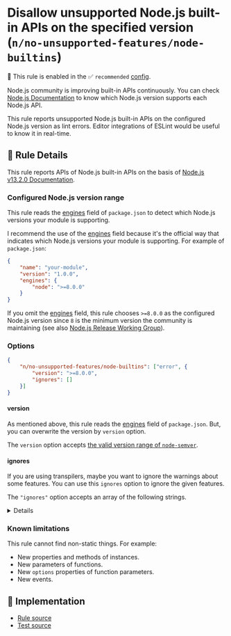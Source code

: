 # Disallow unsupported Node.js built-in APIs on the specified version (`n/no-unsupported-features/node-builtins`)

💼 This rule is enabled in the ✅ `recommended` [config](https://github.com/eslint-community/eslint-plugin-n#-configs).

<!-- end auto-generated rule header -->

Node.js community is improving built-in APIs continuously.
You can check [Node.js Documentation](https://nodejs.org/api/) to know which Node.js version supports each Node.js API.

This rule reports unsupported Node.js built-in APIs on the configured Node.js version as lint errors.
Editor integrations of ESLint would be useful to know it in real-time.

## 📖 Rule Details

This rule reports APIs of Node.js built-in APIs on the basis of [Node.js v13.2.0 Documentation](https://nodejs.org/docs/v13.2.0/api/).

### Configured Node.js version range

This rule reads the [engines] field of `package.json` to detect which Node.js versions your module is supporting.

I recommend the use of the [engines] field because it's the official way that indicates which Node.js versions your module is supporting.
For example of `package.json`:

```json
{
    "name": "your-module",
    "version": "1.0.0",
    "engines": {
        "node": ">=8.0.0"
    }
}
```

If you omit the [engines] field, this rule chooses `>=8.0.0` as the configured Node.js version since `8` is the minimum version the community is maintaining (see also [Node.js Release Working Group](https://github.com/nodejs/Release#readme)).

### Options

```json
{
    "n/no-unsupported-features/node-builtins": ["error", {
        "version": ">=8.0.0",
        "ignores": []
    }]
}
```

#### version

As mentioned above, this rule reads the [engines] field of `package.json`.
But, you can overwrite the version by `version` option.

The `version` option accepts [the valid version range of `node-semver`](https://github.com/npm/node-semver#range-grammar).

#### ignores

If you are using transpilers, maybe you want to ignore the warnings about some features.
You can use this `ignores` option to ignore the given features.

The `"ignores"` option accepts an array of the following strings.

<details>

**Globals:**

- `"Buffer.alloc"`
- `"Buffer.allocUnsafe"`
- `"Buffer.allocUnsafeSlow"`
- `"Buffer.from"`
- `"TextDecoder"`
- `"TextEncoder"`
- `"URL"`
- `"URLSearchParams"`
- `"console.clear"`
- `"console.count"`
- `"console.countReset"`
- `"console.debug"`
- `"console.dirxml"`
- `"console.group"`
- `"console.groupCollapsed"`
- `"console.groupEnd"`
- `"console.table"`
- `"console.markTimeline"`
- `"console.profile"`
- `"console.profileEnd"`
- `"console.timeLog"`
- `"console.timeStamp"`
- `"console.timeline"`
- `"console.timelineEnd"`
- `"process.allowedNodeEnvironmentFlags"`
- `"process.argv0"`
- `"process.channel"`
- `"process.cpuUsage"`
- `"process.emitWarning"`
- `"process.getegid"`
- `"process.geteuid"`
- `"process.hasUncaughtExceptionCaptureCallback"`
- `"process.hrtime.bigint"`
- `"process.ppid"`
- `"process.release"`
- `"process.report"`
- `"process.setegid"`
- `"process.seteuid"`
- `"process.setUncaughtExceptionCaptureCallback"`
- `"process.stdout.getColorDepth"`
- `"process.stdout.hasColor"`
- `"process.stderr.getColorDepth"`
- `"process.stderr.hasColor"`
- `"queueMicrotask"`
- `"require.resolve.paths"`

**`assert` module:**

- `"assert.deepStrictEqual"`
- `"assert.doesNotReject"`
- `"assert.notDeepStrictEqual"`
- `"assert.rejects"`
- `"assert.strict"`
- `"assert.strict.doesNotReject"`
- `"assert.strict.rejects"`

**`async_hooks` module:**

- `"async_hooks"`
- `"async_hooks.createHook"`

**`buffer` module:**

- `"buffer.Buffer.alloc"`
- `"buffer.Buffer.allocUnsafe"`
- `"buffer.Buffer.allocUnsafeSlow"`
- `"buffer.Buffer.from"`
- `"buffer.constants"`
- `"buffer.kMaxLength"`
- `"buffer.transcode"`

**`child_process` module:**

- `"child_process.ChildProcess"`

**`console` module:**

- `"console.clear"`
- `"console.count"`
- `"console.countReset"`
- `"console.debug"`
- `"console.dirxml"`
- `"console.group"`
- `"console.groupCollapsed"`
- `"console.groupEnd"`
- `"console.table"`
- `"console.markTimeline"`
- `"console.profile"`
- `"console.profileEnd"`
- `"console.timeLog"`
- `"console.timeStamp"`
- `"console.timeline"`
- `"console.timelineEnd"`

**`crypto` module:**

- `"crypto.Certificate.exportChallenge"`
- `"crypto.Certificate.exportPublicKey"`
- `"crypto.Certificate.verifySpkac"`
- `"crypto.KeyObject"`
- `"crypto.createPrivateKey"`
- `"crypto.createPublicKey"`
- `"crypto.createSecretKey"`
- `"crypto.constants"`
- `"crypto.fips"`
- `"crypto.generateKeyPair"`
- `"crypto.generateKeyPairSync"`
- `"crypto.getCurves"`
- `"crypto.getFips"`
- `"crypto.privateEncrypt"`
- `"crypto.publicDecrypt"`
- `"crypto.randomFillSync"`
- `"crypto.randomFill"`
- `"crypto.scrypt"`
- `"crypto.scryptSync"`
- `"crypto.setFips"`
- `"crypto.sign"`
- `"crypto.timingSafeEqual"`
- `"crypto.verify"`

**`dns` module:**

- `"dns.Resolver"`
- `"dns.resolvePtr"`
- `"dns.promises"`

**`events` module:**

- `"events.EventEmitter.once"`
- `"events.once"`

**`fs` module:**

- `"fs.Dirent"`
- `"fs.copyFile"`
- `"fs.copyFileSync"`
- `"fs.mkdtemp"`
- `"fs.mkdtempSync"`
- `"fs.realpath.native"`
- `"fs.realpathSync.native"`
- `"fs.promises"`
- `"fs.writev"`
- `"fs.writevSync"`

**`http2` module:**

- `"http2"`

**`inspector` module:**

- `"inspector"`

**`module` module:**

- `"module.Module.builtinModules"`
- `"module.Module.createRequireFromPath"`
- `"module.Module.createRequire"`
- `"module.Module.syncBuiltinESMExports"`
- `"module.builtinModules"`
- `"module.createRequireFromPath"`
- `"module.createRequire"`
- `"module.syncBuiltinESMExports"`

**`os` module:**

- `"os.constants"`
- `"os.constants.priority"`
- `"os.getPriority"`
- `"os.homedir"`
- `"os.setPriority"`
- `"os.userInfo"`

**`path` module:**

- `"path.toNamespacedPath"`

**`perf_hooks` module:**

- `"perf_hooks"`
- `"perf_hooks.monitorEventLoopDelay"`

**`process` module:**

- `"process.allowedNodeEnvironmentFlags"`
- `"process.argv0"`
- `"process.channel"`
- `"process.cpuUsage"`
- `"process.emitWarning"`
- `"process.getegid"`
- `"process.geteuid"`
- `"process.hasUncaughtExceptionCaptureCallback"`
- `"process.hrtime.bigint"`
- `"process.ppid"`
- `"process.release"`
- `"process.report"`
- `"process.resourceUsage"`
- `"process.setegid"`
- `"process.seteuid"`
- `"process.setUncaughtExceptionCaptureCallback"`
- `"process.stdout.getColorDepth"`
- `"process.stdout.hasColor"`
- `"process.stderr.getColorDepth"`
- `"process.stderr.hasColor"`

**`stream` module:**

- `"stream.Readable.from"`
- `"stream.finished"`
- `"stream.pipeline"`

**`trace_events` module:**

- `"trace_events"`

**`url` module:**

- `"url.URL"`
- `"url.URLSearchParams"`
- `"url.domainToASCII"`
- `"url.domainToUnicode"`

**`util` module:**

- `"util.callbackify"`
- `"util.formatWithOptions"`
- `"util.getSystemErrorName"`
- `"util.inspect.custom"`
- `"util.inspect.defaultOptions"`
- `"util.inspect.replDefaults"`
- `"util.isDeepStrictEqual"`
- `"util.promisify"`
- `"util.TextDecoder"`
- `"util.TextEncoder"`
- `"util.types"`
- `"util.types.isBoxedPrimitive"`

**`v8` module:**

- `"v8"`
- `"v8.DefaultDeserializer"`
- `"v8.DefaultSerializer"`
- `"v8.Deserializer"`
- `"v8.Serializer"`
- `"v8.cachedDataVersionTag"`
- `"v8.deserialize"`
- `"v8.getHeapCodeStatistics"`
- `"v8.getHeapSnapshot"`
- `"v8.getHeapSpaceStatistics"`
- `"v8.serialize"`
- `"v8.writeHeapSnapshot"`

**`vm` module:**

- `"vm.Module"`
- `"vm.compileFunction"`

**`worker_threads` module:**

- `"worker_threads"`

</details>

### Known limitations

This rule cannot find non-static things.
For example:

- New properties and methods of instances.
- New parameters of functions.
- New `options` properties of function parameters.
- New events.

[engines]: https://docs.npmjs.com/files/package.json#engines

## 🔎 Implementation

- [Rule source](../../../lib/rules/no-unsupported-features/node-builtins.js)
- [Test source](../../../tests/lib/rules/no-unsupported-features/node-builtins.js)
